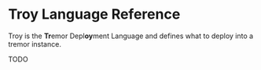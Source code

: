# Troy Language Reference

Troy is the **Tr**emor Depl**oy**ment Language and defines what to deploy into a tremor instance.

TODO